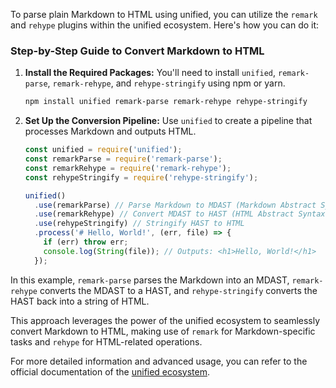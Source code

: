 To parse plain Markdown to HTML using unified, you can utilize the `remark` and `rehype` plugins within the unified ecosystem. Here's how you can do it:

### Step-by-Step Guide to Convert Markdown to HTML

1. **Install the Required Packages:**
   You'll need to install `unified`, `remark-parse`, `remark-rehype`, and `rehype-stringify` using npm or yarn.

   ```bash
   npm install unified remark-parse remark-rehype rehype-stringify
   ```

2. **Set Up the Conversion Pipeline:**
   Use `unified` to create a pipeline that processes Markdown and outputs HTML.

   ```javascript
   const unified = require('unified');
   const remarkParse = require('remark-parse');
   const remarkRehype = require('remark-rehype');
   const rehypeStringify = require('rehype-stringify');

   unified()
     .use(remarkParse) // Parse Markdown to MDAST (Markdown Abstract Syntax Tree)
     .use(remarkRehype) // Convert MDAST to HAST (HTML Abstract Syntax Tree)
     .use(rehypeStringify) // Stringify HAST to HTML
     .process('# Hello, World!', (err, file) => {
       if (err) throw err;
       console.log(String(file)); // Outputs: <h1>Hello, World!</h1>
     });
   ```

In this example, `remark-parse` parses the Markdown into an MDAST, `remark-rehype` converts the MDAST to a HAST, and `rehype-stringify` converts the HAST back into a string of HTML.

This approach leverages the power of the unified ecosystem to seamlessly convert Markdown to HTML, making use of `remark` for Markdown-specific tasks and `rehype` for HTML-related operations.

For more detailed information and advanced usage, you can refer to the official documentation of the [unified ecosystem](https://unifiedjs.com).

